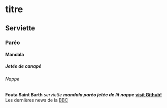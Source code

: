# titre
## Serviette
### Paréo
#### Mandala
##### Jetée de canapé
###### Nappe


**Fouta Saint Barth**
_serviette_
**_mandala paréo jetée de lit nappe_**
[**visit Github!**](www.github.com)
Les dernières news de la [BBC](www.bbc.com/news)